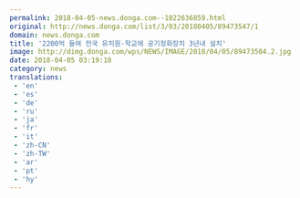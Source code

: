 ```yaml
---
permalink: 2018-04-05-news.donga.com--1022636859.html
original: http://news.donga.com/list/3/03/20180405/89473547/1
domain: news.donga.com
title: '2200억 들여 전국 유치원·학교에 공기정화장치 3년내 설치'
image: http://dimg.donga.com/wps/NEWS/IMAGE/2018/04/05/89473504.2.jpg
date: 2018-04-05 03:19:18
category: news
translations: 
 - 'en'
 - 'es'
 - 'de'
 - 'ru'
 - 'ja'
 - 'fr'
 - 'it'
 - 'zh-CN'
 - 'zh-TW'
 - 'ar'
 - 'pt'
 - 'hy'
---
```


